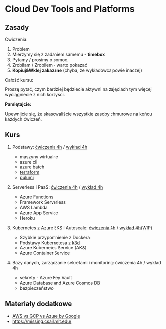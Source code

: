# Cloud Dev Tools and Platforms

## Zasady

Ćwiczenia:

1. Problem
2. Mierzymy się z zadaniem samemu - **timebox**
3. Pytamy / prosimy o pomoc.
4. Zrobiłam / Zrobiłem - warto pokazać
5. **Kopiuj&Wklej zakazane** (chyba, że wykładowca powie inaczej)

Całość kursu:

Proszę pytać, czym bardziej będziecie aktywni na zajęciach tym więcej wyciągniecie z nich korzyści.

**Pamiętajcie:**

Upewnijcie się, że skasowaliście wszystkie zasoby chmurowe na końcu każdych ćwiczeń.

## Kurs

1. Podstawy: [ćwiczenia 4h](01_exercise/manual.md) / [wykład 4h](01_slides/index.pdf)

   - maszyny wirtualne
   - azure cli
   - azure batch
   - [terraform](https://www.terraform.io/)
   - [pulumi](https://www.pulumi.com/)

2. Serverless i PaaS: [ćwiczenia 4h](02_exercise/manual.md) / [wykład 4h](02_slides/index.pdf)

   - Azure Functions
   - Framework Serverless
   - AWS Lambda
   - Azure App Service
   - Heroku

3. Kubernetes z Azure EKS i Autoscale: [ćwiczenia 4h](03_exercise/manual.md) / [wykład 4h](03_slides/index.pdf)(WIP) 

   - Szybkie przypomnienie z Dockera
   - Podstawy Kubernetesa z [k3d](https://k3d.io/)
   - Azure Kubernetes Service (AKS)
   - Azure Container Service

4. Bazy danych, zarządzanie sekretami i monitoring: ćwiczenia 4h / wykład 4h

   - sekrety - Azure Key Vault
   - Azure Database and Azure Cosmos DB
   - bezpieczeństwo 

## Materiały dodatkowe

- [AWS vs GCP vs Azure by Google](https://cloud.google.com/free/docs/aws-azure-gcp-service-comparison)
- https://missing.csail.mit.edu/
